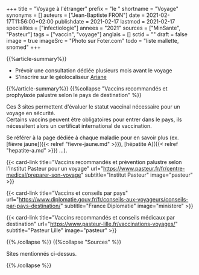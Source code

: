 +++
title = "Voyage à l'étranger"
prefix = "le "
shortname = "Voyage"
synonyms = []
auteurs = ["Jean-Baptiste FRON"]
date = 2021-02-17T11:56:00+02:00
publishdate = 2021-02-17
lastmod = 2021-02-17
specialites = ["infectiologie"]
annees = "2021"
sources = ["MinSante", "Pasteur"]
tags = ["vaccin", "voyage"]
anglais = []
sctid = ""
draft = false
image = true
imageSrc = "Photo sur Foter.com"
todo = "liste mallette, snomed"
+++

{{%article-summary%}}

- Prévoir une consultation dédiée plusieurs mois avant le voyage
- S'inscrire sur le géolocaliseur [Ariane](https://pastel.diplomatie.gouv.fr/fildariane/dyn/public/login.html;jsessionid=7CA63C4DCC8A8F51C89F44FB5A3C9354.jvm01945-1)

{{%/article-summary%}}
{{%collapse "Vaccins recommandés et prophylaxie palustre selon le pays de destination" %}}

Ces 3 sites permettent d'évaluer le statut vaccinal nécessaire pour un voyage en sécurité.  
Certains vaccins peuvent être obligatoires pour entrer dans le pays, ils nécessitent alors un certificat international de vaccination.

Se référer à la page dédiée à chaque maladie pour en savoir plus (ex. [fièvre jaune]({{< relref "fievre-jaune.md" >}}), [hépatite A]({{< relref "hepatite-a.md" >}}) ...).

<div class="d-flex flex-wrap">

{{< card-link title="Vaccins recommandés et prévention palustre selon l'Institut Pasteur pour un voyage" url="https://www.pasteur.fr/fr/centre-medical/preparer-son-voyage" subtitle="Institut Pasteur" image="pasteur" >}}

{{< card-link title="Vaccins et conseils par pays" url="https://www.diplomatie.gouv.fr/fr/conseils-aux-voyageurs/conseils-par-pays-destination/" subtitle="France Diplomatie" image="ministere" >}}

{{< card-link title="Vaccins recommandés et conseils médicaux par destination" url="https://www.pasteur-lille.fr/vaccinations-voyages/" subtitle="Pasteur Lille" image="pasteur" >}}

</div>

{{% /collapse %}}
{{%collapse "Sources" %}}

Sites mentionnés ci-dessus.

{{% /collapse %}}
